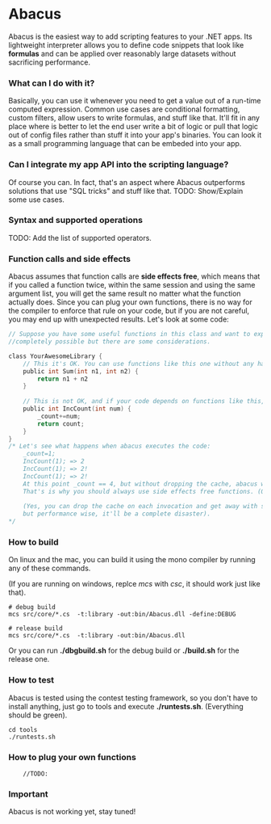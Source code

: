 # Abacus
Abacus is the easiest way to add scripting features to your .NET apps. Its 
lightweight interpreter allows you to define code snippets that look like 
__formulas__ and can be applied over reasonably large datasets
 without sacrificing performance. 

### What can I do with it?
Basically, you can use it whenever you need to get a value out of a run-time computed expression. Common use cases
 are conditional formatting, custom filters, allow users to write formulas, and stuff like that. It'll fit in any place
 where is better to let the end user write a bit of logic or pull that logic out of config 
files rather than stuff it into your app's binaries. 
You can look it as a small programming language that can be embeded into your app.

### Can I integrate my app API into the scripting language?
Of course you can. In fact, that's an aspect where Abacus outperforms solutions
that use "SQL tricks" and stuff like that.
TODO: Show/Explain some use cases.

### Syntax and supported operations
TODO: Add the list of supported operators.


### Function calls and side effects
Abacus assumes that function calls are **side effects free**, which means that if
you called a function twice, within the same session and using the same argument list, you will get the same result no matter what the function actually does. 
Since you can plug your own functions, there is no way for the compiler to enforce that rule 
on your code, but if you are not careful, you may end up with unexpected results. Let's look at some code:

``` c
// Suppose you have some useful functions in this class and want to expose them to abacus. That's 
//completely possible but there are some considerations.

class YourAwesomeLibrary {
	// This it's OK. You can use functions like this one without any hassle.
	public int Sum(int n1, int n2) {
		return n1 + n2
	}
	
	// This is not OK, and if your code depends on functions like this, you'll be up for surprises.
	public int IncCount(int num) {
		_count+=num;
		return count;
	}
}
/* Let's see what happens when abacus executes the code:
	_count=1;
	IncCount(1); => 2
	IncCount(1); => 2!
	IncCount(1); => 2!
	At this point _count == 4, but without dropping the cache, abacus will always return 2!.
	That's is why you should always use side effects free functions. (Or pure functions if you will).
	
	(Yes, you can drop the cache on each invocation and get away with state mutations, 
	but performance wise, it'll be a complete disaster).
*/

```


### How to build
On linux and the mac, you can build it using the mono compiler by running any of these commands.

(If you are running on windows, replce *mcs* with *csc*, it should work just like that).
```
# debug build
mcs src/core/*.cs  -t:library -out:bin/Abacus.dll -define:DEBUG

# release build
mcs src/core/*.cs  -t:library -out:bin/Abacus.dll
```

Or you can run **./dbgbuild.sh** for the debug build or **./build.sh** for the release one. 


### How to test
Abacus is tested using the contest testing framework, so you don't have to install anything, just
go to tools and execute **./runtests.sh**. (Everything should be green).
```
cd tools
./runtests.sh
```

### How to plug your own functions
```
	//TODO:
```


### Important
Abacus is not working yet, stay tuned!
